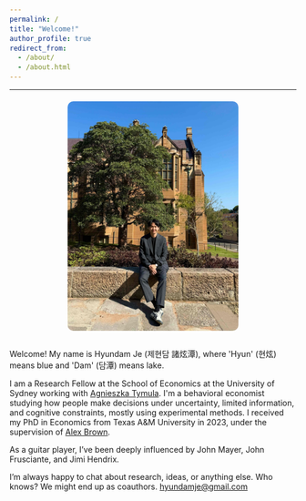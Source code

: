 ```yaml
---
permalink: /
title: "Welcome!"
author_profile: true
redirect_from: 
  - /about/
  - /about.html
---
```


---

<div style="width: 100%; display: flex; justify-content: center; margin-top: 20px;">
  <img src="/images/usyd3.jpg" alt="Hyundam Je" width="300"
       style="border-radius: 10px;" />
</div>


<div style="max-width: 700px; margin: 30px auto;">

  <p>Welcome! My name is Hyundam Je (제현담 諸炫潭), where 'Hyun' (현炫) means blue and 'Dam' (담潭) means lake.</p>

  <p>I am a Research Fellow at the School of Economics at the University of Sydney working with <a href="https://www.tymula.com/agnieszka/" target="_blank">Agnieszka Tymula</a>. I'm a behavioral economist studying how people make decisions under uncertainty, limited information, and cognitive constraints, mostly using experimental methods. I received my PhD in Economics from Texas A&M University in 2023, under the supervision of <a href="http://people.tamu.edu/~alexbrown/" target="_blank">Alex Brown</a>.</p>

  <p>As a guitar player, I’ve been deeply influenced by John Mayer, John Frusciante, and Jimi Hendrix.</p>

  <p> I’m always happy to chat about research, ideas, or anything else. Who knows? We might end up as coauthors. <a href="mailto:hyundamje@gmail.com">hyundamje@gmail.com</a></p>
</div>

